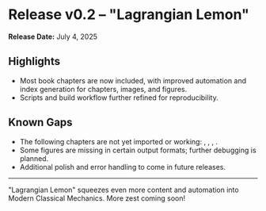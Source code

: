# Release v0.2 – "Lagrangian Lemon"

**Release Date:** July 4, 2025

## Highlights
- Most book chapters are now included, with improved automation and index generation for chapters, images, and figures.
- Scripts and build workflow further refined for reproducibility.

## Known Gaps
- The following chapters are not yet imported or working: , , , .
- Some figures are missing in certain output formats; further debugging is planned.
- Additional polish and error handling to come in future releases.

---

"Lagrangian Lemon" squeezes even more content and automation into Modern Classical Mechanics. More zest coming soon!
